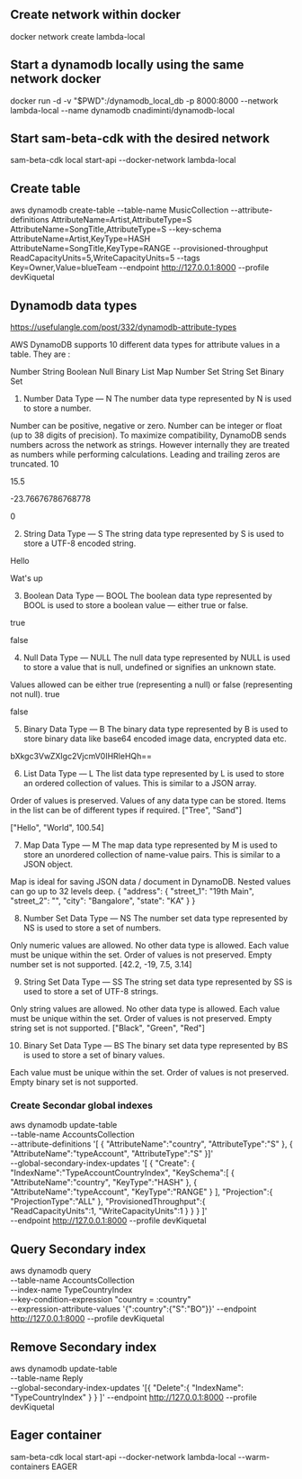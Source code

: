 ## Create network within docker
docker network create lambda-local


## Start a dynamodb locally using the same network docker
docker run -d -v "$PWD":/dynamodb_local_db -p 8000:8000 --network lambda-local --name dynamodb cnadiminti/dynamodb-local

## Start sam-beta-cdk with the desired network
sam-beta-cdk local start-api --docker-network lambda-local

## Create table

aws dynamodb create-table     --table-name MusicCollection     --attribute-definitions AttributeName=Artist,AttributeType=S AttributeName=SongTitle,AttributeType=S     --key-schema AttributeName=Artist,KeyType=HASH AttributeName=SongTitle,KeyType=RANGE     --provisioned-throughput ReadCapacityUnits=5,WriteCapacityUnits=5     --tags Key=Owner,Value=blueTeam --endpoint http://127.0.0.1:8000 --profile devKiquetal

## Dynamodb data types

https://usefulangle.com/post/332/dynamodb-attribute-types


AWS DynamoDB supports 10 different data types for attribute values in a table. They are :

Number
String
Boolean
Null
Binary
List
Map
Number Set
String Set
Binary Set

1) Number Data Type — N
The number data type represented by N is used to store a number.

Number can be positive, negative or zero.
Number can be integer or float (up to 38 digits of precision).
To maximize compatibility, DynamoDB sends numbers across the network as strings. However internally they are treated as numbers while performing calculations.
Leading and trailing zeros are truncated.
10

15.5

-23.76676786768778

0

2) String Data Type — S
The string data type represented by S is used to store a UTF-8 encoded string.

Hello

Wat's up

3) Boolean Data Type — BOOL
The boolean data type represented by BOOL is used to store a boolean value — either true or false.

true

false

4) Null Data Type — NULL
The null data type represented by NULL is used to store a value that is null, undefined or signifies an unknown state.

Values allowed can be either true (representing a null) or false (representing not null).
true

false

5) Binary Data Type — B
The binary data type represented by B is used to store binary data like base64 encoded image data, encrypted data etc.

bXkgc3VwZXIgc2VjcmV0IHRleHQh==

6) List Data Type — L
The list data type represented by L is used to store an ordered collection of values. This is similar to a JSON array.

Order of values is preserved.
Values of any data type can be stored. Items in the list can be of different types if required.
["Tree", "Sand"]

["Hello", "World", 100.54]

7) Map Data Type — M
The map data type represented by M is used to store an unordered collection of name-value pairs. This is similar to a JSON object.

Map is ideal for saving JSON data / document in DynamoDB.
Nested values can go up to 32 levels deep.
{
	"address": {
		"street_1": "19th Main",
		"street_2": "",
		"city": "Bangalore",
		"state": "KA" 
	}
}

8) Number Set Data Type — NS
The number set data type represented by NS is used to store a set of numbers.

Only numeric values are allowed. No other data type is allowed.
Each value must be unique within the set.
Order of values is not preserved.
Empty number set is not supported.
[42.2, -19, 7.5, 3.14]

9) String Set Data Type — SS
The string set data type represented by SS is used to store a set of UTF-8 strings.

Only string values are allowed. No other data type is allowed.
Each value must be unique within the set.
Order of values is not preserved.
Empty string set is not supported.
["Black", "Green", "Red"]

10) Binary Set Data Type — BS
The binary set data type represented by BS is used to store a set of binary values.

Each value must be unique within the set.
Order of values is not preserved.
Empty binary set is not supported.

### Create Secondar global indexes

aws dynamodb update-table \
   --table-name AccountsCollection \
   --attribute-definitions '[
       {
         "AttributeName":"country",
         "AttributeType":"S"
       },
       {
         "AttributeName":"typeAccount",
         "AttributeType":"S" 
       }]'\
  --global-secondary-index-updates '[
     {
      "Create": {
          "IndexName":"TypeAccountCountryIndex",
          "KeySchema":[
           {
            "AttributeName":"country",
            "KeyType":"HASH"
          },
          {
           "AttributeName":"typeAccount",
           "KeyType":"RANGE"
          }
       ],
        "Projection":{
            "ProjectionType":"ALL"
          },
        "ProvisionedThroughput":{
               "ReadCapacityUnits":1,
               "WriteCapacityUnits":1 
             }
         }
     }
     ]' \
    --endpoint http://127.0.0.1:8000 --profile devKiquetal

## Query Secondary index

   aws dynamodb query \
    --table-name AccountsCollection \
    --index-name TypeCountryIndex \
    --key-condition-expression "country = :country" \
    --expression-attribute-values  '{":country":{"S":"BO"}}'
    --endpoint http://127.0.0.1:8000 --profile devKiquetal


## Remove Secondary index

aws dynamodb update-table \
    --table-name Reply \
    --global-secondary-index-updates '[{
        "Delete":{
            "IndexName": "TypeCountryIndex"
        }
    }
]' --endpoint http://127.0.0.1:8000 --profile devKiquetal


## Eager container

sam-beta-cdk local start-api --docker-network lambda-local --warm-containers EAGER
